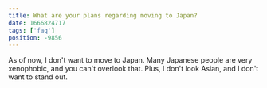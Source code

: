```yaml
---
title: What are your plans regarding moving to Japan?
date: 1666824717
tags: ['faq']
position: -9856
---
```


As of now, I don't want to move to Japan.
Many Japanese people are very xenophobic, and you can't overlook that.
Plus, I don't look Asian, and I don't want to stand out.
